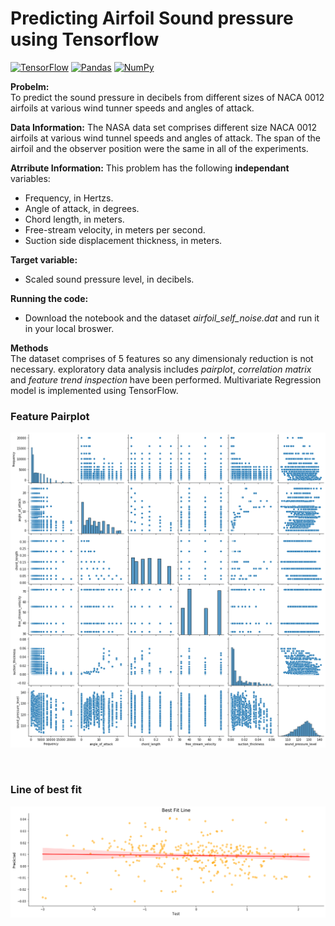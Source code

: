 
# Predicting Airfoil Sound pressure using Tensorflow
[![TensorFlow](https://img.shields.io/badge/TensorFlow-%23FF6F00.svg?style=for-the-badge&logo=TensorFlow&logoColor=white)](https://www.tensorflow.org/) [![Pandas](https://img.shields.io/badge/pandas-%23150458.svg?style=for-the-badge&logo=pandas&logoColor=white)](https://pandas.pydata.org/) [![NumPy](https://img.shields.io/badge/numpy-%23013243.svg?style=for-the-badge&logo=numpy&logoColor=white)](http://numpy.org)


**Probelm:**  
To predict the sound pressure in decibels from different sizes of NACA 0012 airfoils at various wind tunner speeds and angles of attack.

**Data Information:**
The NASA data set comprises different size NACA 0012 airfoils at various wind tunnel speeds and angles of attack. The span of the airfoil and the observer position were the same in all of the experiments.  

**Atrribute Information:**
This problem has the following **independant** variables:
* Frequency, in Hertzs.
* Angle of attack, in degrees.
* Chord length, in meters.
* Free-stream velocity, in meters per second.
* Suction side displacement thickness, in meters.

**Target variable:**
* Scaled sound pressure level, in decibels. 

**Running the code:**
* Download the notebook and the dataset *airfoil_self_noise.dat* and run it in your local broswer.


**Methods**  
The dataset comprises of 5 features so any dimensionaly reduction is not necessary. exploratory data analysis includes *pairplot*, *correlation matrix* and *feature trend inspection* have been performed. Multivariate Regression model is implemented using TensorFlow.








### Feature Pairplot
![Pair plot](https://github.com/ashwin4ever/Tensorflow_Projects/blob/main/Predict%20Sound%20Pressure/airfoil_pairplot.png)  


<br>

### Line of best fit
![Best Fit](https://github.com/ashwin4ever/Tensorflow_Projects/blob/main/Predict%20Sound%20Pressure/airfoil_bestfit.png)
























